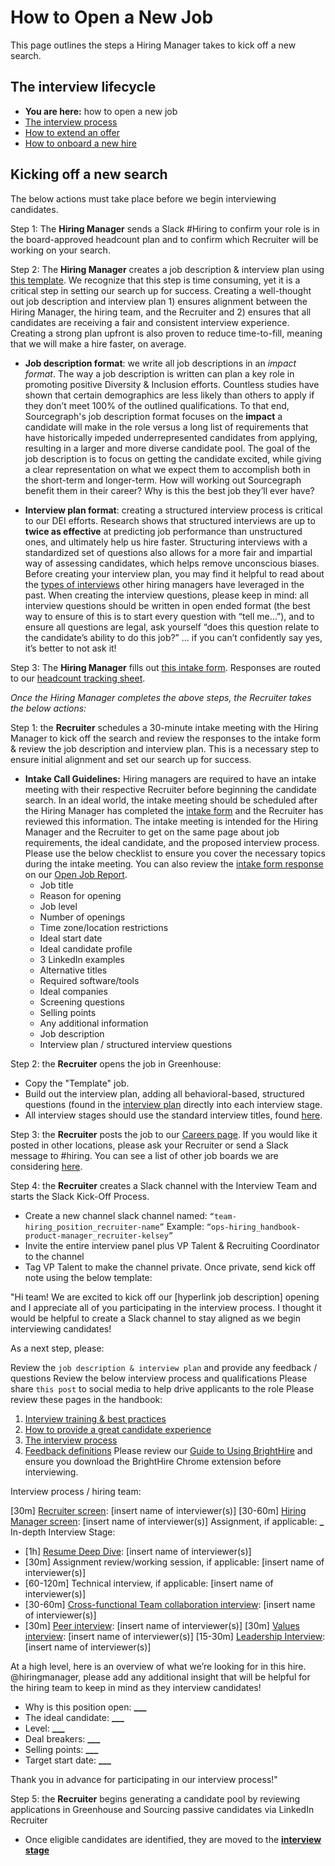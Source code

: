 # How to Open a New Job

This page outlines the steps a Hiring Manager takes to kick off a new search.

## The interview lifecycle

- **You are here:** how to open a new job
- [The interview process](./interview_process.md)
- [How to extend an offer](./extending_an_offer.md)
- [How to onboard a new hire](./after_the_offer.md)

## Kicking off a new search

The below actions must take place before we begin interviewing candidates.

Step 1: The **Hiring Manager** sends a Slack #Hiring to confirm your role is in the board-approved headcount plan and to confirm which Recruiter will be working on your search.

Step 2: The **Hiring Manager** creates a job description & interview plan using [this template](https://docs.google.com/document/d/1rJAYyARbegvvH_e-VTrHoFhU9cDG5WfHov3L12NeCO8/edit). We recognize that this step is time consuming, yet it is a critical step in setting our search up for success. Creating a well-thought out job description and interview plan 1) ensures alignment between the Hiring Manager, the hiring team, and the Recruiter and 2) ensures that all candidates are receiving a fair and consistent interview experience. Creating a strong plan upfront is also proven to reduce time-to-fill, meaning that we will make a hire faster, on average.

- **Job description format**: we write all job descriptions in an _impact format_. The way a job description is written can plan a key role in promoting positive Diversity & Inclusion efforts. Countless studies have shown that certain demographics are less likely than others to apply if they don’t meet 100% of the outlined qualifications. To that end, Sourcegraph's job description format focuses on the **impact** a candidate will make in the role versus a long list of requirements that have historically impeded underrepresented candidates from applying, resulting in a larger and more diverse candidate pool. The goal of the job description is to focus on getting the candidate excited, while giving a clear representation on what we expect them to accomplish both in the short-term and longer-term. How will working out Sourcegraph benefit them in their career? Why is this the best job they’ll ever have?

- **Interview plan format**: creating a structured interview process is critical to our DEI efforts. Research shows that structured interviews are up to **twice as effective** at predicting job performance than unstructured ones, and ultimately help us hire faster. Structuring interviews with a standardized set of questions also allows for a more fair and impartial way of assessing candidates, which helps remove unconscious biases. Before creating your interview plan, you may find it helpful to read about the [types of interviews](./types_of_interviews.md) other hiring managers have leveraged in the past. When creating the interview questions, please keep in mind: all interview questions should be written in open ended format (the best way to ensure of this is to start every question with “tell me…”), and to ensure all questions are legal, ask yourself “does this question relate to the candidate’s ability to do this job?” … if you can’t confidently say yes, it’s better to not ask it!

Step 3: The **Hiring Manager** fills out [this intake form](https://docs.google.com/forms/d/1ju9waV4k_TpYMGmYZaH5eA2swkuvIthLFKQCzqrRUZM/edit). Responses are routed to our [headcount tracking sheet](https://docs.google.com/spreadsheets/d/1Dpf6aDw1ESJRYroJz6-ZtaACJxwjEu4my_xeYuB3a7E/edit#gid=2123710308).

_Once the Hiring Manager completes the above steps, the Recruiter takes the below actions:_

Step 1: the **Recruiter** schedules a 30-minute intake meeting with the Hiring Manager to kick off the search and review the responses to the intake form & review the job description and interview plan. This is a necessary step to ensure initial alignment and set our search up for success.

- **Intake Call Guidelines:** Hiring managers are required to have an intake meeting with their respective Recruiter before beginning the candidate search. In an ideal world, the intake meeting should be scheduled after the Hiring Manager has completed the [intake form](https://docs.google.com/forms/d/e/1FAIpQLSdYwWlI_4bKKSkhWq4FrLNE2MPEhRtiq91GtEC6RuFAt-mgfA/viewform) and the Recruiter has reviewed this information. The intake meeting is intended for the Hiring Manager and the Recruiter to get on the same page about job requirements, the ideal candidate, and the proposed interview process. Please use the below checklist to ensure you cover the necessary topics during the intake meeting. You can also review the [intake form response](https://docs.google.com/spreadsheets/d/1Dpf6aDw1ESJRYroJz6-ZtaACJxwjEu4my_xeYuB3a7E/edit#gid=2123710308) on our [Open Job Report](https://docs.google.com/spreadsheets/d/1Dpf6aDw1ESJRYroJz6-ZtaACJxwjEu4my_xeYuB3a7E/edit#gid=0).
  - Job title
  - Reason for opening
  - Job level
  - Number of openings
  - Time zone/location restrictions
  - Ideal start date
  - Ideal candidate profile
  - 3 LinkedIn examples
  - Alternative titles
  - Required software/tools
  - Ideal companies
  - Screening questions
  - Selling points
  - Any additional information
  - Job description
  - Interview plan / structured interview questions

Step 2: the **Recruiter** opens the job in Greenhouse:

- Copy the "Template" job.
- Build out the interview plan, adding all behavioral-based, structured questions (found in the [interview plan](https://docs.google.com/document/d/1rJAYyARbegvvH_e-VTrHoFhU9cDG5WfHov3L12NeCO8/edit) directly into each interview stage.
- All interview stages should use the standard interview titles, found [here](./types_of_interviews.md).

Step 3: the **Recruiter** posts the job to our [Careers page](https://boards.greenhouse.io/sourcegraph91). If you would like it posted in other locations, please ask your Recruiter or send a Slack message to #hiring. You can see a list of other job boards we are considering [here](hiring/job_boards.md).

Step 4: the **Recruiter** creates a Slack channel with the Interview Team and starts the Slack Kick-Off Process.

- Create a new channel slack channel named: `“team-hiring_position_recruiter-name”` Example: `“ops-hiring_handbook-product-manager_recruiter-kelsey”`
- Invite the entire interview panel plus VP Talent & Recruiting Coordinator to the channel
- Tag VP Talent to make the channel private. Once private, send kick off note using the below template:

"Hi team! We are excited to kick off our [hyperlink job description] opening and I appreciate all of you participating in the interview process. I thought it would be helpful to create a Slack channel to stay aligned as we begin interviewing candidates!

As a next step, please:

Review the `job description & interview plan` and provide any feedback / questions
Review the below interview process and qualifications
Please share `this post` to social media to help drive applicants to the role
Please review these pages in the handbook:

1.  [Interview training & best practices](./interview_training.md)
2.  [How to provide a great candidate experience](./interview_training#candidate-experience.md)
3.  [The interview process](./interview_process.md)
4.  [Feedback definitions](./interview_process.md#overall-recommendation)
    Please review our [Guide to Using BrightHire](./hiring/guide_to_using_brighthire.md) and ensure you download the BrightHire Chrome extension before interviewing.

Interview process / hiring team:

[30m] [Recruiter screen](./types_of_interviews.md#recruiter-screen): [insert name of interviewer(s)]
[30-60m] [Hiring Manager screen](./types_of_interviews.md#hiring-manager-screen): [insert name of interviewer(s)]
Assignment, if applicable: ******\_******
In-depth Interview Stage:

- [1h] [Resume Deep Dive](./types_of_interviews.md#resume-deep-dive): [insert name of interviewer(s)]
- [30m] Assignment review/working session, if applicable: [insert name of interviewer(s)]
- [60-120m] Technical interview, if applicable: [insert name of interviewer(s)]
- [30-60m] [Cross-functional Team collaboration interview](./types_of_interviews.md#cross-team-collaboration-interview): [insert name of interviewer(s)]
- [30m] [Peer interview](./types_of_interviews.md#peer-interview): [insert name of interviewer(s)]
  [30m] [Values interview](./types_of_interviews.md#values-interview): [insert name of interviewer(s)]
  [15-30m] [Leadership Interview](./types_of_interviews.md#leadership-interview): [insert name of interviewer(s)]

At a high level, here is an overview of what we’re looking for in this hire. @hiringmanager, please add any additional insight that will be helpful for the hiring team to keep in mind as they interview candidates!

- Why is this position open: ****\_\_\_****
- The ideal candidate: ****\_\_\_****
- Level: ****\_\_\_****
- Deal breakers: ****\_\_\_****
- Selling points: ****\_\_\_****
- Target start date: ****\_\_\_****

Thank you in advance for participating in our interview process!"

Step 5: the **Recruiter** begins generating a candidate pool by reviewing applications in Greenhouse and Sourcing passive candidates via LinkedIn Recruiter

- Once eligible candidates are identified, they are moved to the [**interview stage**](./interview_process.md)
